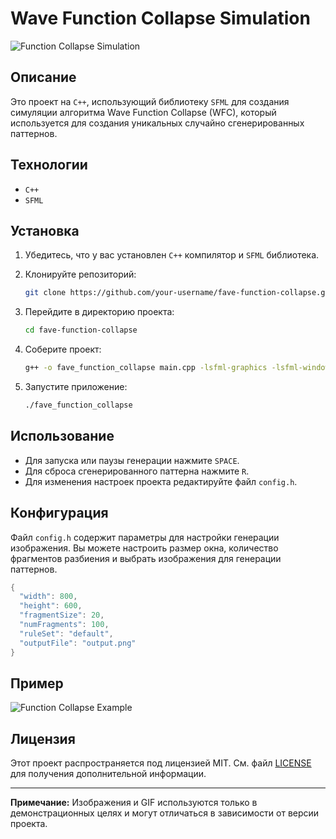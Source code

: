 # Wave Function Collapse Simulation

![Function Collapse Simulation](images/wfc.gif)

## Описание

Это проект на `C++`, использующий библиотеку `SFML` для создания симуляции алгоритма Wave Function Collapse (WFC), который используется для создания уникальных случайно сгенерированных паттернов.

## Технологии

- `С++`
- `SFML`

## Установка

1. Убедитесь, что у вас установлен `C++` компилятор и `SFML` библиотека.
2. Клонируйте репозиторий:

   ```bash
   git clone https://github.com/your-username/fave-function-collapse.git
   ```

3. Перейдите в директорию проекта:

   ```bash
   cd fave-function-collapse
   ```

4. Соберите проект:

   ```bash
   g++ -o fave_function_collapse main.cpp -lsfml-graphics -lsfml-window -lsfml-system
   ```

5. Запустите приложение:

   ```bash
   ./fave_function_collapse
   ```

## Использование

- Для запуска или паузы генерации нажмите `SPACE`. 
- Для сброса сгенерированного паттерна нажмите `R`.
- Для изменения настроек проекта редактируйте файл `config.h`.

## Конфигурация

Файл `config.h` содержит параметры для настройки генерации изображения. Вы можете настроить размер окна, количество фрагментов разбиения и выбрать изображения для генерации паттернов.

```c++
{
  "width": 800,
  "height": 600,
  "fragmentSize": 20,
  "numFragments": 100,
  "ruleSet": "default",
  "outputFile": "output.png"
}
```

## Пример

![Function Collapse Example](images/example.png)

## Лицензия

Этот проект распространяется под лицензией MIT. См. файл [LICENSE](LICENSE) для получения дополнительной информации.

---

**Примечание:** Изображения и GIF используются только в демонстрационных целях и могут отличаться в зависимости от версии проекта.